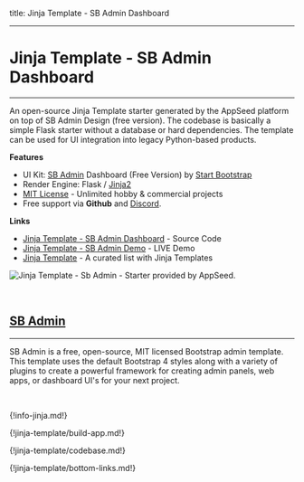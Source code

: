title: Jinja Template - SB Admin Dashboard

---

# Jinja Template - SB Admin Dashboard
---

An open-source Jinja Template starter generated by the AppSeed platform on top of SB Admin Design (free version). The codebase is basically a simple Flask starter without a database or hard dependencies. The template can be used for UI integration into legacy Python-based products. 

**Features**

- UI Kit: [SB Admin](https://appseed.us/sb-admin) Dashboard (Free Version) by [Start Bootstrap](https://appseed.us/agency/startbootstrap)
- Render Engine: Flask / [Jinja2](https://jinja.palletsprojects.com/)
- [MIT License](https://github.com/app-generator/license-mit) - Unlimited hobby & commercial projects
- Free support via **Github** and [Discord](https://discord.gg/fZC6hup).

**Links**

- [Jinja Template - SB Admin Dashboard](https://github.com/app-generator/jinja-template-sb-admin) - Source Code
- [Jinja Template - SB Admin Demo](https://jinja-template-sb-admin.appseed.us/) - LIVE Demo
- [Jinja Template](https://github.com/app-generator/jinja-template) - A curated list with Jinja Templates

![Jinja Template - Sb Admin - Starter provided by AppSeed.](https://raw.githubusercontent.com/app-generator/jinja-template-sb-admin/master/media/jinja-template-sb-admin-screen.png)

<br />

## [SB Admin](https://appseed.us/sb-admin)
---

SB Admin is a free, open-source, MIT licensed Bootstrap admin template. This template uses the default Bootstrap 4 styles along with a variety of plugins to create a powerful framework for creating admin panels, web apps, or dashboard UI's for your next project.

<br />

{!info-jinja.md!}

{!jinja-template/build-app.md!}

{!jinja-template/codebase.md!}

{!jinja-template/bottom-links.md!}
